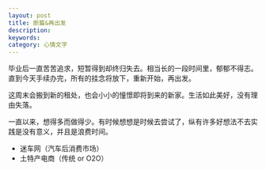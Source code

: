 ```yaml
---
layout: post
title: 断篇&再出发
description: 
keywords: 
category: 心情文字
---
```

毕业后一直苦苦追求，短暂得到却终归失去。相当长的一段时间里，郁郁不得志。直到今天手续办完，所有的挂念将放下，重新开始，再出发。

这周末会搬到新的租处，也会小小的憧憬即将到来的新家。生活如此美好，没有理由失落。

一直以来，想得多而做得少。有时候想想是时候去尝试了，纵有许多好想法不去实践是没有意义，并且是浪费时间。

* 迷车网（汽车后消费市场）
* 土特产电商（传统 or O2O）